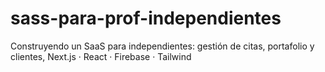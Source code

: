# sass-para-prof-independientes
Construyendo un SaaS para independientes: gestión de citas, portafolio y clientes, Next.js · React · Firebase · Tailwind
